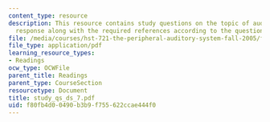 ```yaml
---
content_type: resource
description: This resource contains study questions on the topic of auditory nerve
  response along with the required references according to the question.
file: /media/courses/hst-721-the-peripheral-auditory-system-fall-2005/f80fb4d00490b3b9f755622ccae444f0_study_qs_ds_7.pdf
file_type: application/pdf
learning_resource_types:
- Readings
ocw_type: OCWFile
parent_title: Readings
parent_type: CourseSection
resourcetype: Document
title: study_qs_ds_7.pdf
uid: f80fb4d0-0490-b3b9-f755-622ccae444f0
---
```

